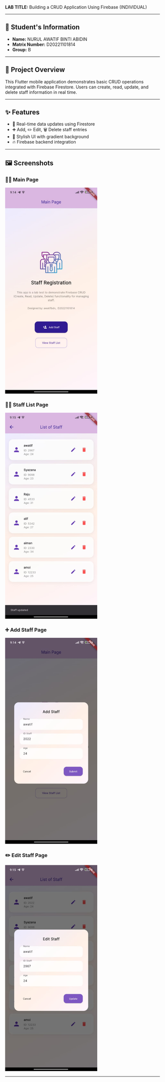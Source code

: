 
**LAB TITLE:** Building a CRUD Application Using Firebase (INDIVIDUAL)

---

## 👤 Student's Information

- **Name:** NURUL AWATIF BINTI ABIDIN
- **Matrix Number:** D20221101814
- **Group:** B

---

## 🚀 Project Overview

This Flutter mobile application demonstrates basic CRUD operations integrated with Firebase Firestore. Users can create, read, update, and delete staff information in real time.

---

## ✨ Features

- 🔄 Real-time data updates using Firestore
- ➕ Add, ✏️ Edit, 🗑️ Delete staff entries
- 🎨 Stylish UI with gradient background
- 🔥 Firebase backend integration

---

## 🖼️ Screenshots

### 🧑‍💼 Main Page
<img src="assets/mainpage.jpg" alt="Main page" width="300"/>

### 🧑‍💼 Staff List Page
<img src="assets/stafflist.jpg" alt="Staff List" width="300"/>

### ➕ Add Staff Page
<img src="assets/addstaff.jpg" alt="Add Staff" width="300"/>

### ✏️ Edit Staff Page
<img src="assets/editstaff.jpg" alt="Edit Staff" width="300"/>

---

